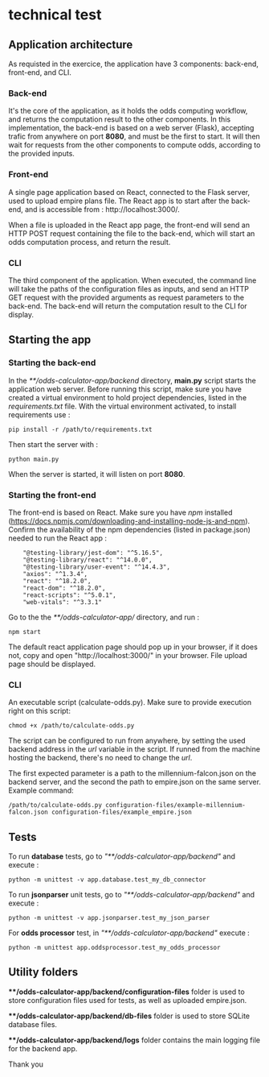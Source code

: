 # technical test


## Application architecture

As requisted in the exercice, the application have 3 components: back-end, front-end, and CLI.

### Back-end
It's the core of the application, as it holds the odds computing workflow, and returns the computation result to the other components.
In this implementation, the back-end is based on a web server (Flask), accepting trafic from anywhere on port __8080__, and must be the first to start.
It will then wait for requests from the other components to compute odds, according to the provided inputs.

### Front-end
A single page application based on React, connected to the Flask server, used to upload empire plans file.
The React app is to start after the back-end, and is accessible from : http://localhost:3000/.

When a file is uploaded in the React app page, the front-end will send an HTTP POST request containing the file to the back-end, which will start an odds computation process, and return the result.

### CLI
The third component of the application. When executed, the command line will take the paths of the configuration files as inputs, and send an HTTP GET request with the provided arguments as request parameters to the back-end.
The back-end will return the computation result to the CLI for display.

## Starting the app

### Starting the back-end
In the _**/odds-calculator-app/backend_ directory, __main.py__ script starts the application web server.
Before running this script, make sure you have created a virtual environment to hold project dependencies, listed in the _requirements.txt_ file.
With the virtual environment activated, to install requirements use :
```
pip install -r /path/to/requirements.txt
```
Then start the server with :
```
python main.py
```
When the server is started, it will listen on port __8080__.

### Starting the front-end
The front-end is based on React.
Make sure you have _npm_ installed (https://docs.npmjs.com/downloading-and-installing-node-js-and-npm).
Confirm the availability of the npm dependencies (listed in package.json) needed to run the React app :
```
    "@testing-library/jest-dom": "^5.16.5",
    "@testing-library/react": "^14.0.0",
    "@testing-library/user-event": "^14.4.3",
    "axios": "^1.3.4",
    "react": "^18.2.0",
    "react-dom": "^18.2.0",
    "react-scripts": "^5.0.1",
    "web-vitals": "^3.3.1"
```
Go to the the _**/odds-calculator-app/_ directory, and run :
```
npm start
```
The default react application page should pop up in your browser, if it does not, copy and open "http://localhost:3000/" in your browser.
File upload page should be displayed.

### CLI
An executable script (calculate-odds.py). Make sure to provide execution right on this script:
```
chmod +x /path/to/calculate-odds.py
```
The script can be configured to run from anywhere, by setting the used backend address in the _url_ variable in the script.
If runned from the machine hosting the backend, there's no need to change the _url_.

The first expected parameter is a path to the millennium-falcon.json on the backend server, and the second the path to empire.json on the same server.
Example command:
```
/path/to/calculate-odds.py configuration-files/example-millennium-falcon.json configuration-files/example_empire.json
```

## Tests

To run __database__ tests, go to _"**/odds-calculator-app/backend"_ and execute :
```
python -m unittest -v app.database.test_my_db_connector
```

To run __jsonparser__ unit tests, go to _"**/odds-calculator-app/backend"_ and execute :
```
python -m unittest -v app.jsonparser.test_my_json_parser
```

For __odds processor__ test, in _"**/odds-calculator-app/backend"_ execute :
```
python -m unittest app.oddsprocessor.test_my_odds_processor
```


## Utility folders
__**/odds-calculator-app/backend/configuration-files__ folder is used to store configuration files used for tests, as well as uploaded empire.json.

__**/odds-calculator-app/backend/db-files__ folder is used to store SQLite database files.

__**/odds-calculator-app/backend/logs__ folder contains the main logging file for the backend app.


Thank you
